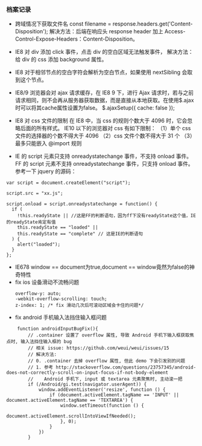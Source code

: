 ### 档案记录

- 跨域情况下获取文件名 const filename = response.headers.get('Content-Disposition');
  解决方法：后端在响应头 response header 加上 Access-Control-Expose-Headers：Content-Disposition。

- IE8 对 div 添加 click 事件，点击 div 的空白区域无法触发事件，
  解决方法：给 div 的 css 添加 background 属性。

- IE8 对于相邻节点的空白字符会解析为空白节点，如果使用 nextSibling 会取到这个节点。

- IE8/9 浏览器会对 ajax 请求缓存，在 IE8 9 下，进行 Ajax 请求时，若与之前请求相同，则不会再从服务器获取数据，而是直接从本地获取。在使用$.ajax时可以将其cache属性设置为false。
  $.ajaxSetup({ cache: false });

- IE8 对 css 文件的限制
  在 IE8 中，当 css 的规则个数大于 4096 时，它会忽略后面的所有样式。
  IE10 以下的浏览器对 css 有如下限制：
  （1）单个 css 文件的选择器的个数不得大于 4096
  （2）css 文件个数不得大于 31 个
  （3）最多只能嵌入 @import 规则

- IE 的 script 元素只支持 onreadystatechange 事件，不支持 onload 事件。
  FF 的 script 元素不支持 onreadystatechange 事件，只支持 onload 事件。
  参考一下 jquery 的源码：

```
var script = document.createElement("script");

script.src = "xx.js";

script.onload = script.onreadystatechange = function() {
  if (
    !this.readyState || //这是FF的判断语句，因为ff下没有readyState这个值，IE的readyState肯定有值
    this.readyState == "loaded" ||
    this.readyState == "complete" // 这是IE的判断语句
  ) {
    alert("loaded");
  }
};
```

- IE678 window == document为true,document == window竟然为false的神奇特性
- fix ios 设备滑动不流畅问题
  ```
  overflow-y: auto;
  -webkit-overflow-scrolling: touch;
  z-index: 1; /* fix 滑动几次后可滚动区域会卡住的问题*/
  ```
- fix android 手机输入法挡住输入框问题
```
    function androidInputBugFix(){
        // .container 设置了 overflow 属性, 导致 Android 手机下输入框获取焦点时, 输入法挡住输入框的 bug
        // 相关 issue: https://github.com/weui/weui/issues/15
        // 解决方法:
        // 0. .container 去掉 overflow 属性, 但此 demo 下会引发别的问题
        // 1. 参考 http://stackoverflow.com/questions/23757345/android-does-not-correctly-scroll-on-input-focus-if-not-body-element
        //    Android 手机下, input 或 textarea 元素聚焦时, 主动滚一把
        if (/Android/gi.test(navigator.userAgent)) {
            window.addEventListener('resize', function () {
                if (document.activeElement.tagName == 'INPUT' || document.activeElement.tagName == 'TEXTAREA') {
                    window.setTimeout(function () {
                        document.activeElement.scrollIntoViewIfNeeded();
                    }, 0);
                }
            })
        }
 ```
